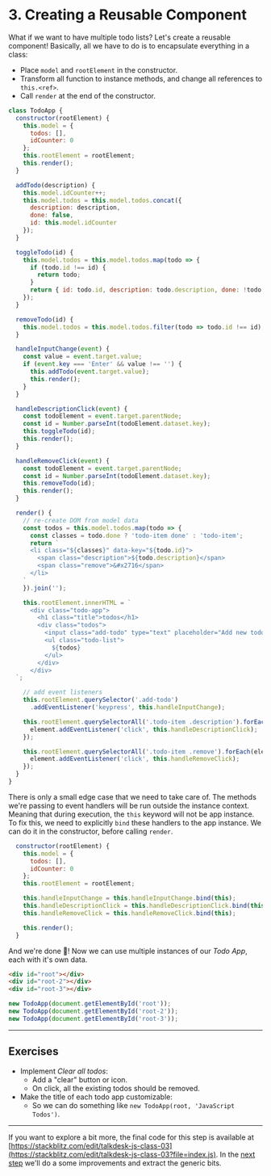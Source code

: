 # 3. Creating a Reusable Component

What if we want to have multiple todo lists? Let's create a reusable component! Basically, all we have to do is to encapsulate everything in a class:
- Place `model` and `rootElement` in the constructor.
- Transform all function to instance methods, and change all references to `this.<ref>`.
- Call `render` at the end of the constructor.

```js
class TodoApp {
  constructor(rootElement) {
    this.model = {
      todos: [],
      idCounter: 0
    };
    this.rootElement = rootElement;
    this.render();
  }

  addTodo(description) {
    this.model.idCounter++;
    this.model.todos = this.model.todos.concat({
      description: description,
      done: false,
      id: this.model.idCounter
    });
  }

  toggleTodo(id) {
    this.model.todos = this.model.todos.map(todo => {
      if (todo.id !== id) {
        return todo;
      }
      return { id: todo.id, description: todo.description, done: !todo.done };
    });
  }

  removeTodo(id) {
    this.model.todos = this.model.todos.filter(todo => todo.id !== id);
  }

  handleInputChange(event) {
    const value = event.target.value;
    if (event.key === 'Enter' && value !== '') {
      this.addTodo(event.target.value);
      this.render();
    }
  }

  handleDescriptionClick(event) {
    const todoElement = event.target.parentNode;
    const id = Number.parseInt(todoElement.dataset.key);
    this.toggleTodo(id);
    this.render();
  }

  handleRemoveClick(event) {
    const todoElement = event.target.parentNode;
    const id = Number.parseInt(todoElement.dataset.key);
    this.removeTodo(id);
    this.render();
  }

  render() {
    // re-create DOM from model data
    const todos = this.model.todos.map(todo => {
      const classes = todo.done ? 'todo-item done' : 'todo-item';
      return `
      <li class="${classes}" data-key="${todo.id}">
        <span class="description">${todo.description}</span>
        <span class="remove">&#x2716</span>
      </li>
    `
    }).join('');

    this.rootElement.innerHTML = `
      <div class="todo-app">
        <h1 class="title">todos</h1>
        <div class="todos">
          <input class="add-todo" type="text" placeholder="Add new todo" />
          <ul class="todo-list">
            ${todos}
          </ul>
        </div>
      </div>
  `;

    // add event listeners
    this.rootElement.querySelector('.add-todo')
      .addEventListener('keypress', this.handleInputChange);

    this.rootElement.querySelectorAll('.todo-item .description').forEach(element => {
      element.addEventListener('click', this.handleDescriptionClick);
    });

    this.rootElement.querySelectorAll('.todo-item .remove').forEach(element => {
      element.addEventListener('click', this.handleRemoveClick);
    });
  }
}
```

There is only a small edge case that we need to take care of. The methods we're passing to event handlers will be run outside the instance context. Meaning that during execution, the `this` keyword will not be app instance. To fix this, we need to explicitly `bind` these handlers to the app instance. We can do it in the constructor, before calling `render`.
```js
  constructor(rootElement) {
    this.model = {
      todos: [],
      idCounter: 0
    };
    this.rootElement = rootElement;

    this.handleInputChange = this.handleInputChange.bind(this);
    this.handleDescriptionClick = this.handleDescriptionClick.bind(this);
    this.handleRemoveClick = this.handleRemoveClick.bind(this);

    this.render();
  }
```

And we're done 🎊! Now we can use multiple instances of our _Todo App_, each with it's own data.
```html
<div id="root"></div>
<div id="root-2"></div>
<div id="root-3"></div>
```
```js
new TodoApp(document.getElementById('root'));
new TodoApp(document.getElementById('root-2'));
new TodoApp(document.getElementById('root-3'));
```

---

## Exercises
- Implement _Clear all todos_:
  - Add a "clear" button or icon.
  - On click, all the existing todos should be removed.
- Make the title of each todo app customizable:
  - So we can do something like `new TodoApp(root, 'JavaScript Todos')`.

---
If you want to explore a bit more, the final code for this step is available at [https://stackblitz.com/edit/talkdesk-js-class-03](https://stackblitz.com/edit/talkdesk-js-class-03?file=index.js). In the [next step](./04-extracting-generic-bits.md) we'll do a some improvements and extract the generic bits.
